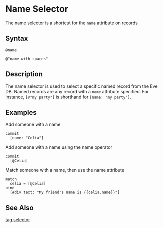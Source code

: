 # Name Selector

The name selector is a shortcut for the `name` attribute on records

## Syntax

```
@name

@"name with spaces"
```

## Description

The name selector is used to select a specific named record from the Eve DB. Named records are any record with a `name` attribute specified. For instance, `[@"my party"]` is shorthand for `[name: "my party"]`.

## Examples

Add someone with a name

```
commit
  [name: "Celia"]
```

Add someone with a name using the name operator

```
commit
  [@Celia]
```

Match someone with a name, then use the name attribute

```
match
  celia = [@Celia]
bind
  [#div text: "My friend's name is {{celia.name}}"]
```

## See Also

[tag selector](tags.md) 